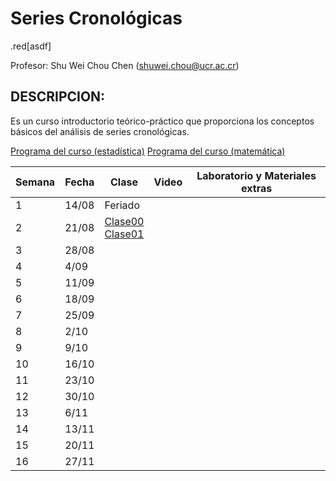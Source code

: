 # Series Cronológicas

.red\[asdf\]

Profesor: Shu Wei Chou Chen (<shuwei.chou@ucr.ac.cr>)

## DESCRIPCION:

Es un curso introductorio teórico-práctico que proporciona los conceptos
básicos del análisis de series cronológicas.

[Programa del curso
(estadística)](https://shuwei325.github.io/SP1633-II23/SP1633-programa.pdf)
[Programa del curso
(matemática)](https://shuwei325.github.io/SP1633-II23/-programa.pdf)

| Semana | Fecha | Clase                                                                                                                                | Video | Laboratorio y Materiales extras |
|-----------|-----|-----|-----|-----------------------------------------------|
| 1      | 14/08 | Feriado                                                                                                                              |       |                                 |
| 2      | 21/08 | [Clase00](https://shuwei325.github.io/SP1633-II23/Clase00.html) <br> [Clase01](https://shuwei325.github.io/SP1633-II23/Clase01.html) |       |                                 |
| 3      | 28/08 |                                                                                                                                      |       |                                 |
| 4      | 4/09  |                                                                                                                                      |       |                                 |
| 5      | 11/09 |                                                                                                                                      |       |                                 |
| 6      | 18/09 |                                                                                                                                      |       |                                 |
| 7      | 25/09 |                                                                                                                                      |       |                                 |
| 8      | 2/10  |                                                                                                                                      |       |                                 |
| 9      | 9/10  |                                                                                                                                      |       |                                 |
| 10     | 16/10 |                                                                                                                                      |       |                                 |
| 11     | 23/10 |                                                                                                                                      |       |                                 |
| 12     | 30/10 |                                                                                                                                      |       |                                 |
| 13     | 6/11  |                                                                                                                                      |       |                                 |
| 14     | 13/11 |                                                                                                                                      |       |                                 |
| 15     | 20/11 |                                                                                                                                      |       |                                 |
| 16     | 27/11 |                                                                                                                                      |       |                                 |
